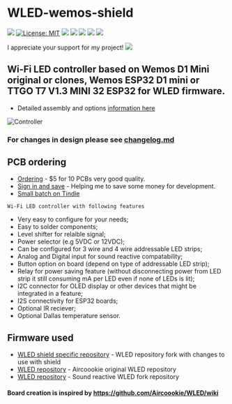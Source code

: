 # WLED-wemos-shield
 
[![](https://img.shields.io/github/v/release/srg74/WLED-wemos-shield)](https://img.shields.io/github/v/release/srg74/WLED-wemos-shield)
[![License: MIT](https://img.shields.io/badge/License-MIT-blue.svg?style=flat-square)](https://github.com/srg74/WLED-wemos-shield/blob/master/LICENSE)
[![](https://img.shields.io/static/v1?label=Custom&message=firmware&color=blue&style=flat-square)](https://github.com/srg74/WLED-wemos-shield/tree/master/resources/Firmware)
<a href="https://travis-ci.com/srg74/WLED.svg?branch=WLED_wemos_shield"><img src="https://img.shields.io/travis/com/srg74/WLED?style=flat-square"></a>
[![](https://img.shields.io/static/v1?label=WLED&message=firmware&color=green&style=flat-square)](https://github.com/Aircoookie/WLED/releases)
[![](https://img.shields.io/static/v1?label=WLED&message=app&color=green&style=flat-square)](https://github.com/Aircoookie/WLED-App)
[![](https://img.shields.io/static/v1?label=WLED&message=Desktop-app&color=violet&style=flat-square)](https://github.com/WoodyLetsCode/WLED-GUI/releases/)

I appreciate your support for my project! [![](https://www.paypalobjects.com/en_US/i/btn/btn_donateCC_LG.gif)](https://www.paypal.com/cgi-bin/webscr?cmd=_s-xclick&hosted_button_id=VU7L89Z2RR7S4&source=url)

## Wi-Fi LED controller based on Wemos D1 Mini original or clones, Wemos ESP32 D1 mini or TTGO T7 V1.3 MINI 32 ESP32 for WLED firmware.
-   Detailed assembly and options <a href=https://github.com/srg74/WLED-wemos-shield/wiki>information here
</a>

![Controller](https://github.com/srg74/WLED-wemos-shield/blob/master/resources/Enclosure/Board%20with%20OLED.jpg)

### For changes in design please see <a href=https://github.com/srg74/WLED-wemos-shield/blob/master/Changelog.md>changelog.md</a>

## PCB ordering

-   [Ordering](https://www.pcbway.com/project/shareproject/WLED_wemos_shield.html) - $5 for 10 PCBs very good quality.
-   [Sign in and save](https://www.pcbway.com/setinvite.aspx?inviteid=83580) - Helping me to save some money for development.
-   [Small batch on Tindie](https://www.tindie.com/stores/serg74)

```
Wi-Fi LED controller with following features
```
-   Very easy to configure for your needs;
-   Easy to solder components;
-   Level shifter for relaible signal;
-   Power selector (e.g 5VDC or 12VDC);
-   Can be configured for 3 wire and 4 wire addressable LED strips;
-   Analog and Digital input for sound reactive compatability;
-   Button option on board (depend on type of addressable LED strip);
-   Relay for power saving feature (without disconnecting power from LED strip it still consuming mA per LED even if none of LEDs is lit);
-   I2C connector for OLED display or other devices that might be integrated in a feature;
-   I2S connectivity for ESP32 boards;
-   Optional IR reciever;
-   Optional Dallas temperature sensor.

## Firmware used

-   [WLED shield specific repository](https://github.com/srg74/WLED/tree/WLED_wemos_shield) - WLED repository fork with changes to use with shield
-   [WLED repository](https://github.com/Aircoookie/WLED) - Aircoookie original WLED repository
-   [WLED repository](https://github.com/atuline/WLED) - Sound reactive WLED fork repository
#### Board creation is inspired by https://github.com/Aircoookie/WLED/wiki
